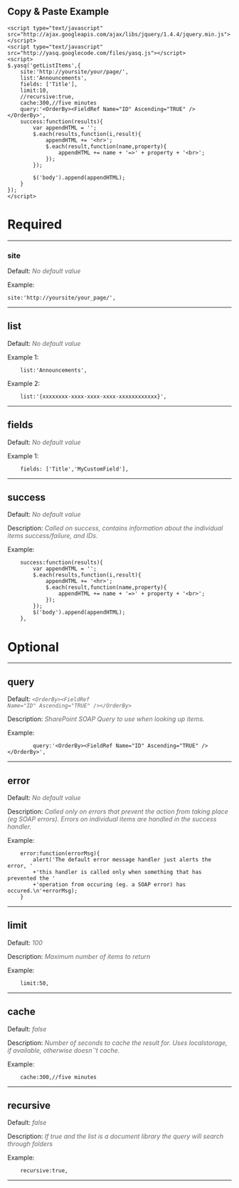 ## Copy & Paste Example ##
```
<script type="text/javascript" src="http://ajax.googleapis.com/ajax/libs/jquery/1.4.4/jquery.min.js"></script> 
<script type="text/javascript" src="http://yasq.googlecode.com/files/yasq.js"></script> 
<script>
$.yasq('getListItems',{
	site:'http://yoursite/your/page/',
	list:'Announcements',
	fields: ['Title'],
	limit:10,
	//recursive:true,
	cache:300,//five minutes
	query:'<OrderBy><FieldRef Name="ID" Ascending="TRUE" /></OrderBy>',
	success:function(results){
		var appendHTML = '';
		$.each(results,function(i,result){
			appendHTML += '<hr>';
			$.each(result,function(name,property){
				appendHTML += name + '=>' + property + '<br>';
			});
		});
		
		$('body').append(appendHTML);
	}
});
</script>
```

# Required #


---


### site ###
Default: <font color='#666666'><i>No default value</i></font>

Example:
```
site:'http://yoursite/your_page/',
```


---


## list ##
Default: <font color='#666666'><i>No default value</i></font>

Example 1:
```
	list:'Announcements',
```
Example 2:
```
	list:'{xxxxxxxx-xxxx-xxxx-xxxx-xxxxxxxxxxxx}',
```

---


## fields ##
Default: <font color='#666666'><i>No default value</i></font>

Example 1:
```
	fields: ['Title','MyCustomField'],
```

---


## success ##
Default: <font color='#666666'><i>No default value</i></font>

Description: <font color='#666666'><i>Called on success, contains information about the individual items success/failure, and IDs.</i></font>

Example:
```
	success:function(results){
		var appendHTML = '';
		$.each(results,function(i,result){
			appendHTML += '<hr>';
			$.each(result,function(name,property){
				appendHTML += name + '=>' + property + '<br>';
			});
		});
		$('body').append(appendHTML);
	},
```

# Optional #


---


## query ##
Default: <font color='#666666'><i><code>&lt;OrderBy&gt;&lt;FieldRef Name="ID" Ascending="TRUE" /&gt;&lt;/OrderBy&gt;</code></i></font>

Description: <font color='#666666'><i>SharePoint SOAP Query to use when looking up items.</i></font>

Example:
```
		query:'<OrderBy><FieldRef Name="ID" Ascending="TRUE" /></OrderBy>',
```


---


## error ##
Default: <font color='#666666'><i>No default value</i></font>

Description: <font color='#666666'><i>Called only on errors that prevent the action from taking place (eg SOAP errors). Errors on individual items are handled in the success handler.</i></font>

Example:
```
	error:function(errorMsg){
		alert('The default error message handler just alerts the error, '
		+'this handler is called only when something that has prevented the '
		+'operation from occuring (eg. a SOAP error) has occured.\n'+errorMsg);
	}
```


---


## limit ##
Default: <font color='#666666'><i>100</i></font>

Description: <font color='#666666'><i>Maximum number of items to return</i></font>

Example:
```
	limit:50,
```


---


## cache ##
Default: <font color='#666666'><i>false</i></font>

Description: <font color='#666666'><i>Number of seconds to cache the result for. Uses localstorage, if available, otherwise doesn`'t cache.</i></font>

Example:
```
    cache:300,//five minutes
```


---


## recursive ##
Default: <font color='#666666'><i>false</i></font>

Description: <font color='#666666'><i>If true and the list is a document library the query will search through folders</i></font>

Example:
```
	recursive:true,
```


---
